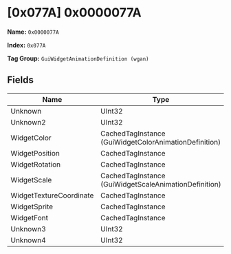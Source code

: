 # [0x077A] 0x0000077A

**Name:** ```0x0000077A```

**Index:** ```0x077A```

**Tag Group:** ```GuiWidgetAnimationDefinition (wgan)```

## Fields

Name	| Type	| Value
---	|---	|---	|
Unknown	|UInt32	|0
Unknown2	|UInt32	|0
WidgetColor	|CachedTagInstance (GuiWidgetColorAnimationDefinition)	|[[0x077D] 0x0000077D](../GuiWidgetColorAnimationDefinition/077D.md)
WidgetPosition	|CachedTagInstance	|null
WidgetRotation	|CachedTagInstance	|null
WidgetScale	|CachedTagInstance (GuiWidgetScaleAnimationDefinition)	|[[0x077E] 0x0000077E](../GuiWidgetScaleAnimationDefinition/077E.md)
WidgetTextureCoordinate	|CachedTagInstance	|null
WidgetSprite	|CachedTagInstance	|null
WidgetFont	|CachedTagInstance	|null
Unknown3	|UInt32	|0
Unknown4	|UInt32	|0


